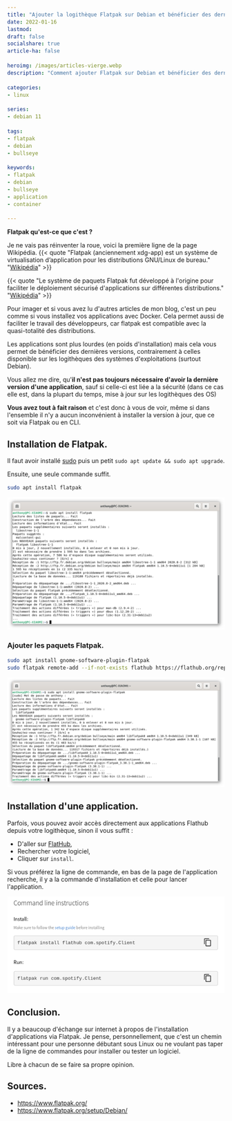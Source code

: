 ```yaml
---
title: "Ajouter la logithèque Flatpak sur Debian et bénéficier des dernières versions de vos logiciels."
date: 2022-01-16
lastmod: 
draft: false
socialshare: true
article-ha: false

heroimg: /images/articles-vierge.webp
description: "Comment ajouter Flatpak sur Debian et bénéficier des dernières versions logicielles sur votre système tout en cloisonnant leur installation."

categories:
- linux

series:
- debian 11
  
tags:
- flatpak
- debian
- bullseye

keywords:
- flatpak
- debian
- bullseye
- application
- container

---
```

**Flatpak qu'est-ce que c'est ?**

Je ne vais pas réinventer la roue, voici la première ligne de la page Wikipédia.
{{< quote "Flatpak (anciennement xdg-app) est un système de virtualisation d’application pour les distributions GNU/Linux de bureau." "[Wikipédia](https://fr.wikipedia.org/wiki/Flatpak)" >}}

{{< quote "Le système de paquets Flatpak fut développé à l'origine pour faciliter le déploiement sécurisé d'applications sur différentes distributions." "[Wikipédia](https://fr.wikipedia.org/wiki/Flatpak)" >}}

Pour imager et si vous avez lu d'autres articles de mon blog, c'est un peu comme si vous installez vos applications avec Docker.
Cela permet aussi de faciliter le travail des développeurs, car flatpak est compatible avec la quasi-totalité des distributions.

Les applications sont plus lourdes (en poids d'installation) mais cela vous permet de bénéficier des dernières versions, contrairement à celles disponible sur les logithèques des systèmes d'exploitations (surtout Debian).

Vous allez me dire, qu'**il n'est pas toujours nécessaire d'avoir la dernière version d'une application**, sauf si celle-ci est liée  a la sécurité (dans ce cas elle est, dans la plupart du temps, mise à jour sur les logithèques des OS)

**Vous avez tout à fait raison** et c'est donc à vous de voir, même si dans l'ensemble il n'y a aucun inconvénient à installer la version à jour, que ce soit via Flatpak ou en CLI.

## Installation de Flatpak.

Il faut avoir installé [sudo](/articles/debian_ajouter_sudo/) puis un petit `sudo apt update && sudo apt upgrade`.

Ensuite, une seule commande suffit.

```bash
sudo apt install flatpak
```
![Installation Flatpak](img/installation_flatpak.png)
### Ajouter les paquets Flatpak.

```bash
sudo apt install gnome-software-plugin-flatpak
sudo flatpak remote-add --if-not-exists flathub https://flathub.org/repo/flathubflatpakrepo
```
![Installation de Gnome Software Flatpak](img/installation_gnome_plugin_flatpak.png)

## Installation d'une application.

Parfois, vous pouvez avoir accès directement aux applications Flathub depuis votre logithèque, sinon il vous suffit : 
* D'aller sur [FlatHub](https://flathub.org/home), 
* Rechercher votre logiciel,
* Cliquer sur `install`.

Si vous préférez la ligne de commande, en bas de la page de l'application recherche, il y a la commande d'installation et celle pour lancer l'application.

![Installation d'application Flatpak en ligne de commande](img/installation_application_flatpak_cli.png)

## Conclusion.
Il y a beaucoup d'échange sur internet à propos de l'installation d'applications via Flatpak.
Je pense, personnellement, que c'est un chemin  intéressant pour une personne débutant sous Linux ou ne voulant pas taper de la ligne de commandes pour installer ou tester un logiciel.

Libre à chacun de se faire sa propre opinion.

## Sources.
* https://www.flatpak.org/
* https://www.flatpak.org/setup/Debian/
